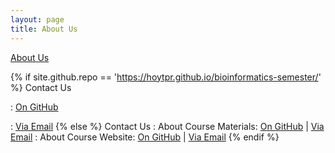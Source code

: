 ```yaml
---
layout: page
title: About Us
---
```


<a href="{{ site.baseurl }}/about">
<i class="fa fa-group fa-fw"></i> About Us</a>

<!--

<a href="{{ site.baseurl}}/docs">
<i class="fa fa-question-circle fa-fw"></i> Course Development Help</a>

-->

{% if site.github.repo == 'https://hoytpr.github.io/bioinformatics-semester/' %}
Contact Us



: <a href="https://github.com/hoytpr/bioinformatics-semester/issues"> 
  <i class="fa fa-github fa-fw"></i> On GitHub</a>
  
  
: <a href="mailto:{{ site.email }}"> 
  <i class="fa fa-envelope fa-fw"></i> Via Email</a>
{% else %}
Contact Us
: About Course Materials: <a href="{{ site.github.repo }}"> 
  <i class="fa fa-github fa-fw"></i> On GitHub</a> | 
  <a href="mailto:{{ site.email }}"> 
  <i class="fa fa-envelope fa-fw"></i> Via Email</a>
: About Course Website: <a href="https://hoytpr.github.io/bioinformatics-semester/"> 
  <i class="fa fa-github fa-fw"></i> On GitHub</a> | 
  <a href="mailto:peter.r.hoyt@okstate.edu"> 
  <i class="fa fa-envelope fa-fw"></i> Via Email</a>
{% endif %}
